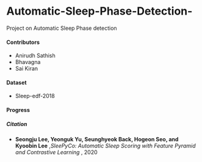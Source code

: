 # Automatic-Sleep-Phase-Detection-
Project on Automatic Sleep Phase detection 

#### Contributors 
- Anirudh Sathish 
- Bhavagna
- Sai Kiran

#### Dataset 
- Sleep-edf-2018 


#### Progress 




##### Citation 
- **Seongju Lee, Yeonguk Yu, Seunghyeok Back, Hogeon Seo, and Kyoobin Lee** ,_SleePyCo: Automatic Sleep Scoring with Feature Pyramid and Contrastive Learning_ , 2020

